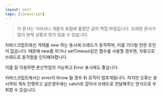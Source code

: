 ```yaml
---
layout: post
tags: [javascript]
---
```


> 이 문서는 가리사니 개발자 포럼에 올렸던 글의 백업 파일입니다.
오래된 문서가 많아 현재 상황과 맞지 않을 수 있습니다.


자바스크립트에선 객체를 new 하는 동시에 쓰래드가 동작하며, 이를 기다릴 만한 조인이 없습니다.
때문에 new를 하거나 setTimeout같은 함수를 사용할 경우엔,
자동으로 쓰래드로 동작함을 인지해야합니다.

이를 잘 이용하면 분산작업이 가능하고 Error 표시에도 좋습니다.

자바스크립트에서는 error이 throw 될 경우 뒤 로직이 멈추게됩니다.
하지만 오류는 표시하되 계속 진행하고 싶은경우에는 catch로 잡아서 쓰래드로 전달해주는 방식으로 우회할 수 있습니다.